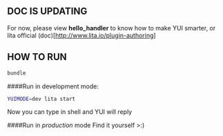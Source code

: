 ## DOC IS UPDATING
For now, please view **hello_handler** to know how to make YUI smarter, or lita official (doc)[http://www.lita.io/plugin-authoring]

## HOW TO RUN
```bash
bundle
```

####Run in development mode:
```bash
YUIMODE=dev lita start
```
Now you can type in shell and YUI will reply

####Run in *production* mode
Find it yourself >:)
